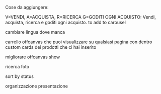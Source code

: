 Cose da aggiungere:

V=VENDI, A=ACQUISTA, R=RICERCA G=GODITI OGNI ACQUISTO: Vendi, acquista, ricerca e goditi ogni acquisto. to add to carousel

cambiare lingua dove manca

carrello offcanvas che puoi visualizzare su qualsiasi pagina con dentro custom cards dei prodotti che ci hai inserito

migliorare offcanvas show

ricerca foto

sort by status

organizzazione presentazione
